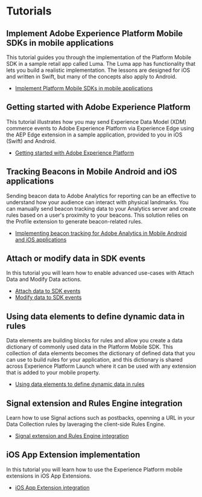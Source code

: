 # Tutorials

## Implement Adobe Experience Platform Mobile SDKs in mobile applications

This tutorial guides you through the implementation of the Platform Mobile SDK in a sample retail app called Luma. The Luma app has functionality that lets you build a realistic implementation. The lessons are designed for iOS and written in Swift, but many of the concepts also apply to Android.

* [Implement Platform Mobile SDKs in mobile applications](https://experienceleague.adobe.com/docs/platform-learn/implement-mobile-sdk/overview.html)

## Getting started with Adobe Experience Platform

This tutorial illustrates how you may send Experience Data Model (XDM) commerce events to Adobe Experience Platform via Experience Edge using the AEP Edge extension in a sample application, provided to you in iOS (Swift) and Android.

* [Getting started with Adobe Experience Platform](https://aep-sdks.gitbook.io/docs/resources/user-guides/getting-started-with-adobe-experience-platform)

## Tracking Beacons in Mobile Android and iOS applications

Sending beacon data to Adobe Analytics for reporting can be an effective to understand how your audience can interact with physical landmarks. You can manually send beacon tracking data to your Analytics server and create rules based on a user's proximity to your beacons. This solution relies on the Profile extension to generate beacon-related rules.

* [Implementing beacon tracking for Adobe Analytics in Mobile Android and iOS applications](track-beacon.md)

## Attach or modify data in SDK events

In this tutorial you will learn how to enable advanced use-cases with Attach Data and Modify Data actions.

* [Attach data to SDK events](attach-data.md)
* [Modify data to SDK events](modify-data.md)

## Using data elements to define dynamic data in rules

Data elements are building blocks for rules and allow you create a data dictionary of commonly used data in the Platform Mobile SDK. This collection of data elements becomes the dictionary of defined data that you can use to build rules for your application, and this dictionary is shared across Experience Platform Launch where it can be used with any extension that is added to your mobile property.

* [Using data elements to define dynamic data in rules](launch-data-elements.md)

## Signal extension and Rules Engine integration

Learn how to use Signal actions such as postbacks, openning a URL in your Data Collection rules by laveraging the client-side Rules Engine.

* [Signal extension and Rules Engine integration](signal-extension-and-rules-engine-integration.md)

## iOS App Extension implementation

In this tutorial you will learn how to use the Experience Platform mobile extensions in iOS App Extensions.

* [iOS App Extension integration](app-extension.md)




